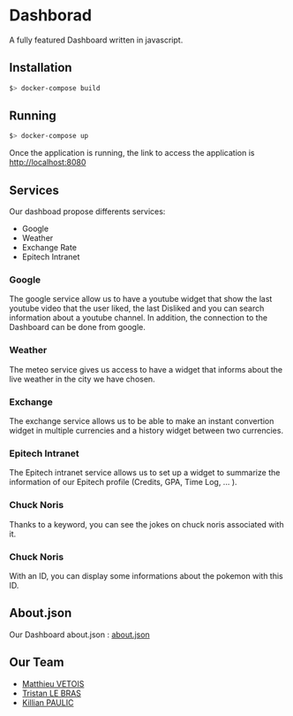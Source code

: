 # Dashborad

A fully featured Dashboard written in javascript.

## Installation
```bash
$> docker-compose build
```

## Running
```bash
$> docker-compose up
```
Once the application is running, the link to access the application is [http://localhost:8080](http://localhost:8080)

## Services

Our dashboad propose differents services:
* Google
* Weather
* Exchange Rate
* Epitech Intranet

### Google
The google service allow us to have a youtube widget that show the last youtube video that the user liked, the last Disliked and you can search information about a youtube channel. In addition, the connection to the Dashboard can be done from google.

### Weather
The meteo service gives us access to have a widget that informs about the live weather in the city we have chosen.

### Exchange
The exchange service allows us to be able to make an instant convertion widget in multiple currencies and a history widget between two currencies.

### Epitech Intranet
The Epitech intranet service allows us to set up a widget to summarize the information of our Epitech profile (Credits, GPA, Time Log, ... ).

### Chuck Noris
Thanks to a keyword, you can see the jokes on chuck noris associated with it.

### Chuck Noris
With an ID, you can display some informations about the pokemon with this ID.

## About.json
Our Dashboard about.json : [about.json](http://localhost:8080/about.json)

## Our Team
- [Matthieu VETOIS](matthieu.vetois@epitech.eu)
- [Tristan LE BRAS](tristan.le-bras@epitech.eu)
- [Killian PAULIC](paulic1.killian@epitech.eu)